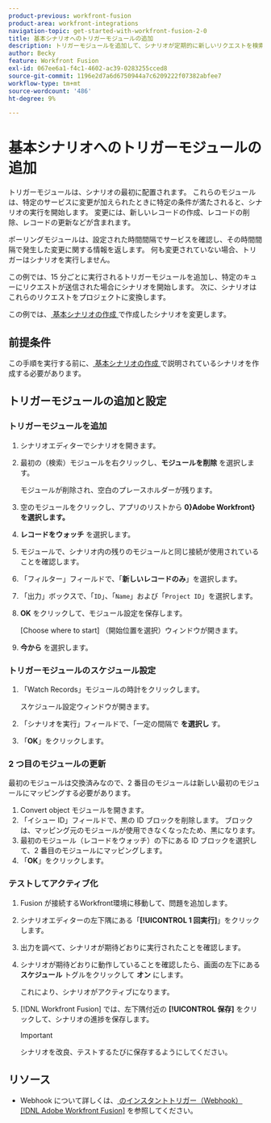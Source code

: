 ```yaml
---
product-previous: workfront-fusion
product-area: workfront-integrations
navigation-topic: get-started-with-workfront-fusion-2-0
title: 基本シナリオへのトリガーモジュールの追加
description: トリガーモジュールを追加して、シナリオが定期的に新しいリクエストを検索し、それらをプロジェクトに変換できるようにする方法を説明します。
author: Becky
feature: Workfront Fusion
exl-id: 067ee6a1-f4c1-4602-ac39-0283255cced8
source-git-commit: 1196e2d7a6d6750944a7c6209222f07382abfee7
workflow-type: tm+mt
source-wordcount: '486'
ht-degree: 9%

---
```


# 基本シナリオへのトリガーモジュールの追加

トリガーモジュールは、シナリオの最初に配置されます。 これらのモジュールは、特定のサービスに変更が加えられたときに特定の条件が満たされると、シナリオの実行を開始します。 変更には、新しいレコードの作成、レコードの削除、レコードの更新などが含まれます。

ポーリングモジュールは、設定された時間間隔でサービスを確認し、その時間間隔で発生した変更に関する情報を返します。 何も変更されていない場合、トリガーはシナリオを実行しません。

この例では、15 分ごとに実行されるトリガーモジュールを追加し、特定のキューにリクエストが送信された場合にシナリオを開始します。 次に、シナリオはこれらのリクエストをプロジェクトに変換します。

この例では、[ 基本シナリオの作成 ](/help/quicksilver/workfront-fusion/get-started/build-practice-scenarios/create-simple-scenario.md) で作成したシナリオを変更します。

## 前提条件

この手順を実行する前に、[ 基本シナリオの作成 ](/help/quicksilver/workfront-fusion/get-started/build-practice-scenarios/create-simple-scenario.md) で説明されているシナリオを作成する必要があります。

## トリガーモジュールの追加と設定

### トリガーモジュールを追加

1. シナリオエディターでシナリオを開きます。
1. 最初の（検索）モジュールを右クリックし、**モジュールを削除** を選択します。

   モジュールが削除され、空白のプレースホルダーが残ります。

1. 空のモジュールをクリックし、アプリのリストから **0}Adobe Workfront} を選択します。**
1. **レコードをウォッチ** を選択します。
1. モジュールで、シナリオ内の残りのモジュールと同じ接続が使用されていることを確認します。
1. 「フィルター」フィールドで、「**新しいレコードのみ**」を選択します。
1. 「出力」ボックスで、「`ID`」、「`Name`」および「`Project ID`」を選択します。
1. **OK** をクリックして、モジュール設定を保存します。

   [Choose where to start] （開始位置を選択）ウィンドウが開きます。

1. **今から** を選択します。

### トリガーモジュールのスケジュール設定

1. 「Watch Records」モジュールの時計をクリックします。

   スケジュール設定ウィンドウが開きます。

1. 「シナリオを実行」フィールドで、「一定の間隔で **を選択し** す。

1. 「**OK**」をクリックします。

### 2 つ目のモジュールの更新

最初のモジュールは交換済みなので、2 番目のモジュールは新しい最初のモジュールにマッピングする必要があります。

1. Convert object モジュールを開きます。
1. 「イシュー ID」フィールドで、黒の ID ブロックを削除します。 ブロックは、マッピング元のモジュールが使用できなくなったため、黒になります。
1. 最初のモジュール（レコードをウォッチ）の下にある ID ブロックを選択して、2 番目のモジュールにマッピングします。
1. 「**OK**」をクリックします。

### テストしてアクティブ化

1. Fusion が接続するWorkfront環境に移動して、問題を追加します。
1. シナリオエディターの左下隅にある「**[!UICONTROL 1 回実行]**」をクリックします。
1. 出力を調べて、シナリオが期待どおりに実行されたことを確認します。
1. シナリオが期待どおりに動作していることを確認したら、画面の左下にある **スケジュール** トグルをクリックして **オン** にします。

   これにより、シナリオがアクティブになります。
1. [!DNL Workfront Fusion] では、左下隅付近の **[!UICONTROL 保存]** をクリックして、シナリオの進捗を保存します。

   >[!IMPORTANT]
   >
   >シナリオを改良、テストするたびに保存するようにしてください。

## リソース

* Webhook について詳しくは、[ のインスタントトリガー（Webhook）  [!DNL Adobe Workfront Fusion]](/help/quicksilver/workfront-fusion/webhooks/instant-triggers-webhooks.md) を参照してください。
